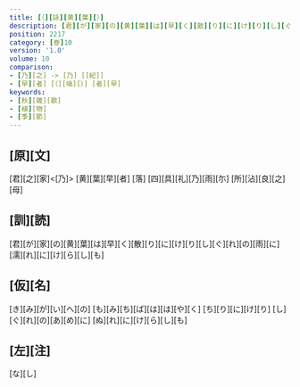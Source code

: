 ```yaml
---
title: [（][詠][黄][葉][）]
description: [君][が][家][の][黄][葉][は][早][く][散][り][に][け][り][し][ぐ][れ][の][雨][に][濡][れ][に][け][ら][し][も]
position: 2217
category: [巻]10
version: '1.0'
volume: 10
comparison:
- [乃][之] -> [乃] [[紀]]
- [早][者] [（][塙][）] [者][早]
keywords:
- [秋][雑][歌]
- [植][物]
- [季][節]
---
```


## [原][文]

[君][之][家]<[乃]> [黄][葉][早][者] [落] [四][具][礼][乃][雨][尓] [所][沾][良][之][母]

## [訓][読]

[君][が][家][の][黄][葉][は][早][く][散][り][に][け][り][し][ぐ][れ][の][雨][に][濡][れ][に][け][ら][し][も]

## [仮][名]

[き][み][が][い][へ][の] [も][み][ち][ば][は][は][や][く] [ち][り][に][け][り] [し][ぐ][れ][の][あ][め][に] [ぬ][れ][に][け][ら][し][も]

## [左][注]

[な][し]
